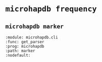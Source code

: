 # `microhapdb frequency`

## `microhapdb marker`

```{argparse}
:module: microhapdb.cli
:func: get_parser
:prog: microhapdb
:path: marker
:nodefault:
```
